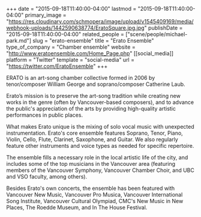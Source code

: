 +++
date = "2015-09-18T11:40:00-04:00"
lastmod = "2015-09-18T11:40:00-04:00"
primary_image = "https://res.cloudinary.com/schmopera/image/upload/v1545409169/media/webhook-uploads/1442590638774/EratoSquare.jpg.jpg"
publishDate = "2015-09-18T11:40:00-04:00"
related_people = ["scene/people/michael-park.md"]
slug = "erato-ensemble"
title = "Erato Ensemble"
type_of_company = "Chamber ensemble"
website = "http://www.eratoensemble.com/Home_Page.php"
[[social_media]]
platform = "Twitter"
template = "social-media"
url = "https://twitter.com/EratoEnsemble"
+++

ERATO is an art-song chamber collective formed in 2006 by tenor/composer William George and soprano/composer Catherine Laub. 

Erato’s mission is to preserve the art-song tradition while creating new works in the genre (often by Vancouver-based composers), and to advance the public's appreciation of the arts by providing high-quality artistic performances in public places. 

What makes Erato unique is the mixing of solo vocal music with unexpected instrumentation. Erato's core ensemble features Soprano, Tenor, Piano, Violin, Cello, Flute, Clarinet, Saxophone, and Guitar. We also regularly feature other instruments and voice types as needed for specific repertoire. 

The ensemble fills a necessary role in the local artistic life of the city, and includes some of the top musicians in the Vancouver area (featuring members of the Vancouver Symphony, Vancouver Chamber Choir, and UBC and VSO faculty, among others). 

Besides Erato's own concerts, the ensemble has been featured with Vancouver New Music, Vancouver Pro Musica, Vancouver International Song Institute, Vancouver Cultural Olympiad, 
CMC's New Music in New Places, The Roedde Museum, and In The House Festival.
